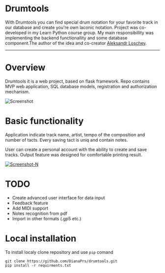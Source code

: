 Drumtools
=========

With Drumtools you can find special drum notation for your favorite track in our database and create you're own laconic notation. Project was co-developed in my Learn Python course group. My main responsibillity was implementing the backend functionallity and some database component.The author of the idea and co-creator [Aleksandr Loschev](https://github.com/Loschev).

---
# Overview

Drumtools it is a web project, based on flask framework. Repo contains MVP web application, SQL database models, registration and authorization mechanism.

<img src="https://i.ibb.co/tJv10c7/Screenshot.png" alt="Screenshot" border="0">

# Basic functionality

Application indicate track name, artist, tempo of the composition and number of tacts. Every saving tact is uniq and contain notes. 

User can create a personal account with the ability to create and save tracks. Output feature was designed for comfortable printing result.

<a href="https://ibb.co/JvX7mCc"><img src="https://i.ibb.co/JvX7mCc/Screenshot-N.png" alt="Screenshot-N" border="0"></a>

# TODO

- Create advanced user interface for data input
- Feedback feature 
- Add MIDI support
- Notes recognition from pdf
- Import in other formats (.gp5 etc.)


# Local installation

To install localy clone repository and use `pip` comand

```
git clone https://github.com/DianaPrs/drumtools.git
pip install -r requirments.txt
```


